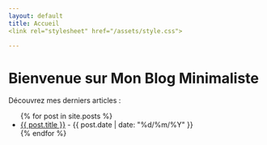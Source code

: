 ```yaml
---
layout: default
title: Accueil
<link rel="stylesheet" href="/assets/style.css">

---
```


# Bienvenue sur Mon Blog Minimaliste

Découvrez mes derniers articles :

<ul>
  {% for post in site.posts %}
    <li>
      <a href="{{ post.url | relative_url }}">{{ post.title }}</a> - {{ post.date | date: "%d/%m/%Y" }}
    </li>
  {% endfor %}
</ul>
